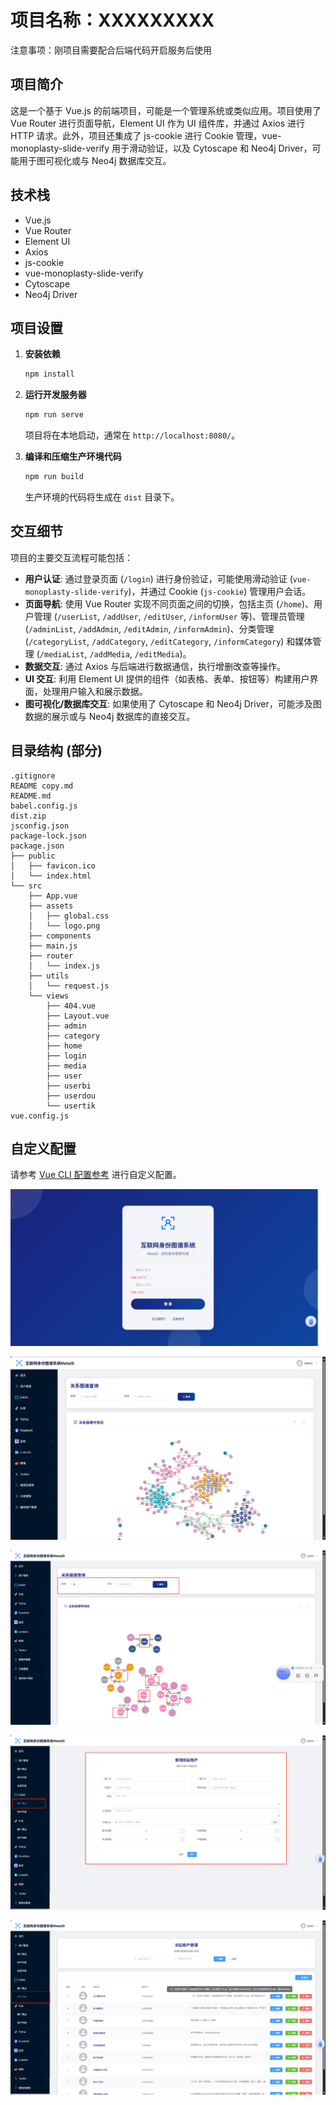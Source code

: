 # 项目名称：XXXXXXXXX

注意事项：刚项目需要配合后端代码开启服务后使用

## 项目简介

这是一个基于 Vue.js 的前端项目，可能是一个管理系统或类似应用。项目使用了 Vue Router 进行页面导航，Element UI 作为 UI 组件库，并通过 Axios 进行 HTTP 请求。此外，项目还集成了 js-cookie 进行 Cookie 管理，vue-monoplasty-slide-verify 用于滑动验证，以及 Cytoscape 和 Neo4j Driver，可能用于图可视化或与 Neo4j 数据库交互。

## 技术栈

- Vue.js
- Vue Router
- Element UI
- Axios
- js-cookie
- vue-monoplasty-slide-verify
- Cytoscape
- Neo4j Driver

## 项目设置

1.  **安装依赖**

    ```bash
    npm install
    ```

2.  **运行开发服务器**

    ```bash
    npm run serve
    ```

    项目将在本地启动，通常在 `http://localhost:8080/`。

3.  **编译和压缩生产环境代码**

    ```bash
    npm run build
    ```

    生产环境的代码将生成在 `dist` 目录下。

## 交互细节

项目的主要交互流程可能包括：

- **用户认证**: 通过登录页面 (`/login`) 进行身份验证，可能使用滑动验证 (`vue-monoplasty-slide-verify`)，并通过 Cookie (`js-cookie`) 管理用户会话。
- **页面导航**: 使用 Vue Router 实现不同页面之间的切换，包括主页 (`/home`)、用户管理 (`/userList`, `/addUser`, `/editUser`, `/informUser` 等)、管理员管理 (`/adminList`, `/addAdmin`, `/editAdmin`, `/informAdmin`)、分类管理 (`/categoryList`, `/addCategory`, `/editCategory`, `/informCategory`) 和媒体管理 (`/mediaList`, `/addMedia`, `/editMedia`)。
- **数据交互**: 通过 Axios 与后端进行数据通信，执行增删改查等操作。
- **UI 交互**: 利用 Element UI 提供的组件（如表格、表单、按钮等）构建用户界面，处理用户输入和展示数据。
- **图可视化/数据库交互**: 如果使用了 Cytoscape 和 Neo4j Driver，可能涉及图数据的展示或与 Neo4j 数据库的直接交互。

## 目录结构 (部分)

```
.gitignore
README copy.md
README.md
babel.config.js
dist.zip
jsconfig.json
package-lock.json
package.json
├── public
│   ├── favicon.ico
│   └── index.html
└── src
    ├── App.vue
    ├── assets
    │   ├── global.css
    │   └── logo.png
    ├── components
    ├── main.js
    ├── router
    │   └── index.js
    ├── utils
    │   └── request.js
    └── views
        ├── 404.vue
        ├── Layout.vue
        ├── admin
        ├── category
        ├── home
        ├── login
        ├── media
        ├── user
        ├── userbi
        ├── userdou
        └── usertik
vue.config.js
```

## 自定义配置

请参考 [Vue CLI 配置参考](https://cli.vuejs.org/config/) 进行自定义配置。

![登录页面](./introduce/login.png)


![整体图片](./introduce/base.png)

![查询图片](./introduce/select.png)

![增加用户图片](./introduce/add_user.png)

![展示用户图片](./introduce/show_list.png)
